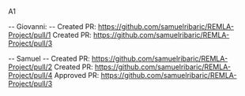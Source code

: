 A1

-- Giovanni: --
Created PR: https://github.com/samuelribaric/REMLA-Project/pull/1
Created PR: https://github.com/samuelribaric/REMLA-Project/pull/3

-- Samuel --
Created PR: https://github.com/samuelribaric/REMLA-Project/pull/2
Created PR: https://github.com/samuelribaric/REMLA-Project/pull/4
Approved PR: https://github.com/samuelribaric/REMLA-Project/pull/3
